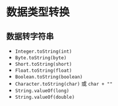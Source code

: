 # 数据类型转换

## 数据转字符串

* `Integer.toString(int)`
* `Byte.toString(byte)`
* `Short.toString(short)`
* `Float.toString(float)`
* `Boolean.toString(boolean)`
* `Character.toString(char)` 或 `char + ""`
* `String.valueOf(long)`
* `String.valueOf(double)`
